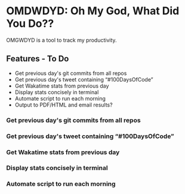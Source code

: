 # OMDWDYD: Oh My God, What Did You Do??

OMGWDYD is a tool to track my productivity. 

## Features - To Do
* Get previous day's git commits from all repos
* Get previous day's tweet containing “#100DaysOfCode”
* Get Wakatime stats from previous day
* Display stats concisely in terminal
* Automate script to run each morning
* Output to PDF/HTML and email results?

### Get previous day's git commits from all repos

### Get previous day's tweet containing “#100DaysOfCode”

### Get Wakatime stats from previous day

### Display stats concisely in terminal

### Automate script to run each morning
